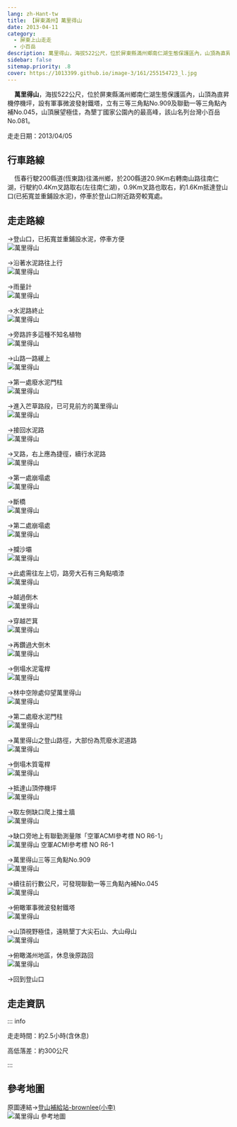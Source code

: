 ```yaml
---
lang: zh-Hant-tw
title: 【屏東滿州】萬里得山
date: 2013-04-11
category: 
  - 屏東上山走走
  - 小百岳
description: 萬里得山，海拔522公尺，位於屏東縣滿州鄉南仁湖生態保護區內，山頂為直昇機停機坪，設有軍事微波發射鐵塔，立有三等三角點No.909及聯勤一等三角點內補No.045，山頂展望極佳，為墾丁國家公園內的最高峰，該山名列台灣小百岳No.081。
sidebar: false
sitemap.priority: .8
cover: https://1013399.github.io/image-3/161/255154723_l.jpg
---
```


    **萬里得山**，海拔522公尺，位於屏東縣滿州鄉南仁湖生態保護區內，山頂為直昇機停機坪，設有軍事微波發射鐵塔，立有三等三角點No.909及聯勤一等三角點內補No.045，山頂展望極佳，為墾丁國家公園內的最高峰，該山名列台灣小百岳No.081。

<!-- more -->

走走日期：2013/04/05

## 行車路線  
    恆春行駛200縣道(恆東路)往滿州鄉，於200縣道20.9Km右轉南山路往南仁湖，行駛約0.4Km叉路取右(左往南仁湖)，0.9Km叉路也取右，約1.6Km抵達登山口(已拓寬並重鋪設水泥)，停車於登山口附近路旁較寬處。

## 走走路線  
→登山口，已拓寬並重鋪設水泥，停車方便  
![萬里得山](https://1013399.github.io/image-3/161/255154724_l.jpg)

→沿著水泥路往上行  
![萬里得山](https://1013399.github.io/image-3/161/255154726_l.jpg)

→雨量計  
![萬里得山](https://1013399.github.io/image-3/161/255154727_l.jpg)

→水泥路終止  
![萬里得山](https://1013399.github.io/image-3/161/255154729_l.jpg)

→旁路許多這種不知名植物  
![萬里得山](https://1013399.github.io/image-3/161/255154730_l.jpg)

→山路一路緩上  
![萬里得山](https://1013399.github.io/image-3/161/255154732_l.jpg)

→第一處廢水泥門柱  
![萬里得山](https://1013399.github.io/image-3/161/255154734_l.jpg)

→進入芒草路段，已可見前方的萬里得山  
![萬里得山](https://1013399.github.io/image-3/161/255154735_l.jpg)

→接回水泥路  
![萬里得山](https://1013399.github.io/image-3/161/255154737_l.jpg)

→叉路，右上應為捷徑，續行水泥路  
![萬里得山](https://1013399.github.io/image-3/161/255154738_l.jpg)

→第一處崩塌處  
![萬里得山](https://1013399.github.io/image-3/161/255154740_l.jpg)

→斷橋  
![萬里得山](https://1013399.github.io/image-3/161/255154742_l.jpg)

→第二處崩塌處  
![萬里得山](https://1013399.github.io/image-3/161/255154743_l.jpg)

→攔沙壩  
![萬里得山](https://1013399.github.io/image-3/161/255154745_l.jpg)

→此處需往左上切，路旁大石有三角點噴漆  
![萬里得山](https://1013399.github.io/image-3/161/255154746_l.jpg)

→越過倒木  
![萬里得山](https://1013399.github.io/image-3/161/255154749_l.jpg)

→穿越芒萁  
![萬里得山](https://1013399.github.io/image-3/161/255154750_l.jpg)

→再鑽過大倒木  
![萬里得山](https://1013399.github.io/image-3/161/255154754_l.jpg)

→倒塌水泥電桿  
![萬里得山](https://1013399.github.io/image-3/161/255154757_l.jpg)

→林中空隙處仰望萬里得山  
![萬里得山](https://1013399.github.io/image-3/161/255154758_l.jpg)

→第二處廢水泥門柱  
![萬里得山](https://1013399.github.io/image-3/161/255154760_l.jpg)

→萬里得山之登山路徑，大部份為荒廢水泥道路  
![萬里得山](https://1013399.github.io/image-3/161/255154761_l.jpg)

→倒塌木質電桿  
![萬里得山](https://1013399.github.io/image-3/161/255154763_l.jpg)

→抵達山頂停機坪  
![萬里得山](https://1013399.github.io/image-3/161/255154764_l.jpg)

→取左側缺口爬上擋土牆  
![萬里得山](https://1013399.github.io/image-3/161/255154769_l.jpg)

→缺口旁地上有聯勤測量隊「空軍ACMI參考標 NO R6-1」  
![萬里得山 空軍ACMI參考標 NO R6-1](https://1013399.github.io/image-3/161/255154766_l.jpg)

→萬里得山三等三角點No.909  
![萬里得山](https://1013399.github.io/image-3/161/255154770_l.jpg)

→續往前行數公尺，可發現聯勤一等三角點內補No.045  
![萬里得山](https://1013399.github.io/image-3/161/255154718_l.jpg)

→俯瞰軍事微波發射鐵塔  
![萬里得山](https://1013399.github.io/image-3/161/255154721_l.jpg)

→山頂視野極佳，遠眺墾丁大尖石山、大山母山  
![萬里得山](https://1013399.github.io/image-3/161/255154719_l.jpg)

→俯瞰滿州地區，休息後原路回  
![萬里得山](https://1013399.github.io/image-3/161/255154723_l.jpg)

→回到登山口

## 走走資訊

::: info

走走時間：約2.5小時(含休息)

高低落差：約300公尺

:::

## 參考地圖  
原圖連結→[登山補給站-brownlee(小李)](http://www.keepon.com.tw/DiscussLoad.aspx?code=314B5CF9AEC3A19113F6CAA6F539A6621638816056297AAB)  
![萬里得山 參考地圖](https://1013399.github.io/image-3/161/255154803_l.jpg)